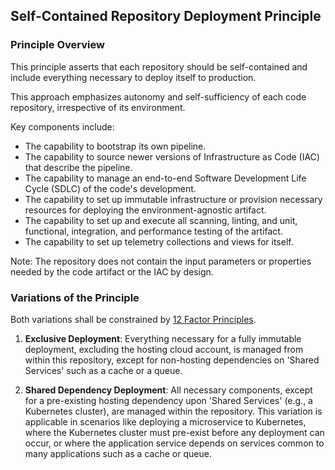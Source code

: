 ## Self-Contained Repository Deployment Principle

### Principle Overview
This principle asserts that each repository should be self-contained and include everything necessary to deploy itself to production.

This approach emphasizes autonomy and self-sufficiency of each code repository, irrespective of its environment.

Key components include:
- The capability to bootstrap its own pipeline.
- The capability to source newer versions of Infrastructure as Code (IAC) that describe the pipeline.
- The capability to manage an end-to-end Software Development Life Cycle (SDLC) of the code's development.
- The capability to set up immutable infrastructure or provision necessary resources for deploying the environment-agnostic artifact.
- The capability to set up and execute all scanning, linting, and unit, functional, integration, and performance testing of the artifact.
- The capability to set up telemetry collections and views for itself.

Note: The repository does not contain the input parameters or properties needed by the code artifact or the IAC by design.

### Variations of the Principle
Both variations shall be constrained by [12 Factor Principles](https://12factor.net/).

1. **Exclusive Deployment**: Everything necessary for a fully immutable deployment, excluding the hosting cloud account, is managed from within this repository, except for non-hosting dependencies on 'Shared Services' such as a cache or a queue.

2. **Shared Dependency Deployment**: All necessary components, except for a pre-existing hosting dependency upon 'Shared Services' (e.g., a Kubernetes cluster), are managed within the repository. This variation is applicable in scenarios like deploying a microservice to Kubernetes, where the Kubernetes cluster must pre-exist before any deployment can occur, or where the application service depends on services common to many applications such as a cache or queue.
